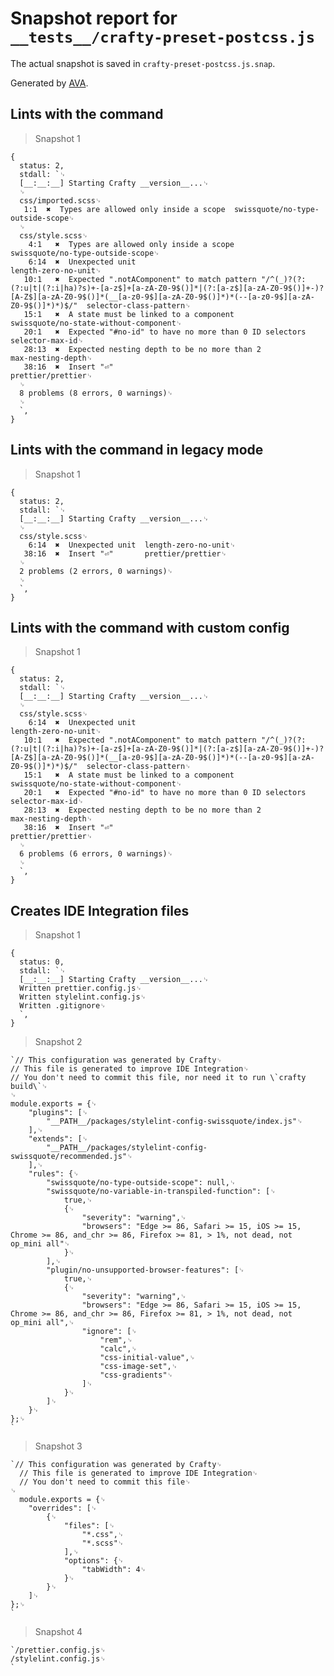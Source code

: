# Snapshot report for `__tests__/crafty-preset-postcss.js`

The actual snapshot is saved in `crafty-preset-postcss.js.snap`.

Generated by [AVA](https://avajs.dev).

## Lints with the command

> Snapshot 1

    {
      status: 2,
      stdall: `␊
      [__:__:__] Starting Crafty __version__...␊
      ␊
      css/imported.scss␊
       1:1  ✖  Types are allowed only inside a scope  swissquote/no-type-outside-scope␊
      ␊
      css/style.scss␊
        4:1   ✖  Types are allowed only inside a scope                                                                                                                                                                           swissquote/no-type-outside-scope␊
        6:14  ✖  Unexpected unit                                                                                                                                                                                                 length-zero-no-unit␊
       10:1   ✖  Expected ".notAComponent" to match pattern "/^(_)?(?:(?:u|t|(?:i|ha)?s)+-[a-z$]+[a-zA-Z0-9$()]*|(?:[a-z$][a-zA-Z0-9$()]+-)?[A-Z$][a-zA-Z0-9$()]*(__[a-z0-9$][a-zA-Z0-9$()]*)*(--[a-z0-9$][a-zA-Z0-9$()]*)*)$/"  selector-class-pattern␊
       15:1   ✖  A state must be linked to a component                                                                                                                                                                           swissquote/no-state-without-component␊
       20:1   ✖  Expected "#no-id" to have no more than 0 ID selectors                                                                                                                                                           selector-max-id␊
       28:13  ✖  Expected nesting depth to be no more than 2                                                                                                                                                                     max-nesting-depth␊
       38:16  ✖  Insert "⏎"                                                                                                                                                                                                      prettier/prettier␊
      ␊
      8 problems (8 errors, 0 warnings)␊
      ␊
      `,
    }

## Lints with the command in legacy mode

> Snapshot 1

    {
      status: 2,
      stdall: `␊
      [__:__:__] Starting Crafty __version__...␊
      ␊
      css/style.scss␊
        6:14  ✖  Unexpected unit  length-zero-no-unit␊
       38:16  ✖  Insert "⏎"       prettier/prettier␊
      ␊
      2 problems (2 errors, 0 warnings)␊
      ␊
      `,
    }

## Lints with the command with custom config

> Snapshot 1

    {
      status: 2,
      stdall: `␊
      [__:__:__] Starting Crafty __version__...␊
      ␊
      css/style.scss␊
        6:14  ✖  Unexpected unit                                                                                                                                                                                                 length-zero-no-unit␊
       10:1   ✖  Expected ".notAComponent" to match pattern "/^(_)?(?:(?:u|t|(?:i|ha)?s)+-[a-z$]+[a-zA-Z0-9$()]*|(?:[a-z$][a-zA-Z0-9$()]+-)?[A-Z$][a-zA-Z0-9$()]*(__[a-z0-9$][a-zA-Z0-9$()]*)*(--[a-z0-9$][a-zA-Z0-9$()]*)*)$/"  selector-class-pattern␊
       15:1   ✖  A state must be linked to a component                                                                                                                                                                           swissquote/no-state-without-component␊
       20:1   ✖  Expected "#no-id" to have no more than 0 ID selectors                                                                                                                                                           selector-max-id␊
       28:13  ✖  Expected nesting depth to be no more than 2                                                                                                                                                                     max-nesting-depth␊
       38:16  ✖  Insert "⏎"                                                                                                                                                                                                      prettier/prettier␊
      ␊
      6 problems (6 errors, 0 warnings)␊
      ␊
      `,
    }

## Creates IDE Integration files

> Snapshot 1

    {
      status: 0,
      stdall: `␊
      [__:__:__] Starting Crafty __version__...␊
      Written prettier.config.js␊
      Written stylelint.config.js␊
      Written .gitignore␊
      `,
    }

> Snapshot 2

    `// This configuration was generated by Crafty␊
    // This file is generated to improve IDE Integration␊
    // You don't need to commit this file, nor need it to run \`crafty build\`␊
    ␊
    module.exports = {␊
        "plugins": [␊
            "__PATH__/packages/stylelint-config-swissquote/index.js"␊
        ],␊
        "extends": [␊
            "__PATH__/packages/stylelint-config-swissquote/recommended.js"␊
        ],␊
        "rules": {␊
            "swissquote/no-type-outside-scope": null,␊
            "swissquote/no-variable-in-transpiled-function": [␊
                true,␊
                {␊
                    "severity": "warning",␊
                    "browsers": "Edge >= 86, Safari >= 15, iOS >= 15, Chrome >= 86, and_chr >= 86, Firefox >= 81, > 1%, not dead, not op_mini all"␊
                }␊
            ],␊
            "plugin/no-unsupported-browser-features": [␊
                true,␊
                {␊
                    "severity": "warning",␊
                    "browsers": "Edge >= 86, Safari >= 15, iOS >= 15, Chrome >= 86, and_chr >= 86, Firefox >= 81, > 1%, not dead, not op_mini all",␊
                    "ignore": [␊
                        "rem",␊
                        "calc",␊
                        "css-initial-value",␊
                        "css-image-set",␊
                        "css-gradients"␊
                    ]␊
                }␊
            ]␊
        }␊
    };␊
    `

> Snapshot 3

    `// This configuration was generated by Crafty␊
      // This file is generated to improve IDE Integration␊
      // You don't need to commit this file␊
    ␊
      module.exports = {␊
        "overrides": [␊
            {␊
                "files": [␊
                    "*.css",␊
                    "*.scss"␊
                ],␊
                "options": {␊
                    "tabWidth": 4␊
                }␊
            }␊
        ]␊
    };␊
    `

> Snapshot 4

    `/prettier.config.js␊
    /stylelint.config.js␊
    `
